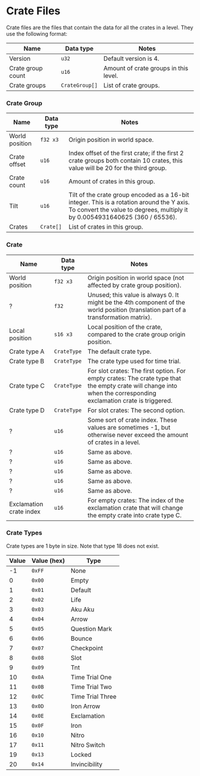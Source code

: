 ﻿# Crate Files

Crate files are the files that contain the data for all the crates in a level. They use the following format:

| Name              | Data type      | Notes                                 |
|-------------------|----------------|---------------------------------------|
| Version           | `u32`          | Default version is 4.                 |
| Crate group count | `u16`          | Amount of crate groups in this level. |
| Crate groups      | `CrateGroup[]` | List of crate groups.                 |

### Crate Group

| Name           | Data type | Notes                                                                                                                                                                     |
|----------------|-----------|---------------------------------------------------------------------------------------------------------------------------------------------------------------------------|
| World position | `f32 x3`  | Origin position in world space.                                                                                                                                           |
| Crate offset   | `u16`     | Index offset of the first crate; if the first 2 crate groups both contain 10 crates, this value will be 20 for the third group.                                           |
| Crate count    | `u16`     | Amount of crates in this group.                                                                                                                                           |
| Tilt           | `u16`     | Tilt of the crate group encoded as a 16-bit integer. This is a rotation around the Y axis. To convert the value to degrees, multiply it by 0.0054931640625 (360 / 65536). |
| Crates         | `Crate[]` | List of crates in this group.                                                                                                                                             |

### Crate

| Name                    | Data type   | Notes                                                                                                                                                            |
|-------------------------|-------------|------------------------------------------------------------------------------------------------------------------------------------------------------------------|
| World position          | `f32 x3`    | Origin position in world space (not affected by crate group position).                                                                                           |
| ?                       | `f32`       | Unused; this value is always 0. It might be the 4th component of the world position (translation part of a transformation matrix).                               |
| Local position          | `s16 x3`    | Local position of the crate, compared to the crate group origin position.                                                                                        |
| Crate type A            | `CrateType` | The default crate type.                                                                                                                                          |
| Crate type B            | `CrateType` | The crate type used for time trial.                                                                                                                              |
| Crate type C            | `CrateType` | For slot crates: The first option. For empty crates: The crate type that the empty crate will change into when the corresponding exclamation crate is triggered. |
| Crate type D            | `CrateType` | For slot crates: The second option.                                                                                                                              |
| ?                       | `u16`       | Some sort of crate index. These values are sometimes -1, but otherwise never exceed the amount of crates in a level.                                             |
| ?                       | `u16`       | Same as above.                                                                                                                                                   |
| ?                       | `u16`       | Same as above.                                                                                                                                                   |
| ?                       | `u16`       | Same as above.                                                                                                                                                   |
| ?                       | `u16`       | Same as above.                                                                                                                                                   |
| ?                       | `u16`       | Same as above.                                                                                                                                                   |
| Exclamation crate index | `u16`       | For empty crates: The index of the exclamation crate that will change the empty crate into crate type C.                                                         |

### Crate Types

Crate types are 1 byte in size. Note that type 18 does not exist.

| Value | Value (hex) | Type             |
|-------|-------------|------------------|
| -1    | `0xFF`      | None             |
| 0     | `0x00`      | Empty            |
| 1     | `0x01`      | Default          |
| 2     | `0x02`      | Life             |
| 3     | `0x03`      | Aku Aku          |
| 4     | `0x04`      | Arrow            |
| 5     | `0x05`      | Question Mark    |
| 6     | `0x06`      | Bounce           |
| 7     | `0x07`      | Checkpoint       |
| 8     | `0x08`      | Slot             |
| 9     | `0x09`      | Tnt              |
| 10    | `0x0A`      | Time Trial One   |
| 11    | `0x0B`      | Time Trial Two   |
| 12    | `0x0C`      | Time Trial Three |
| 13    | `0x0D`      | Iron Arrow       |
| 14    | `0x0E`      | Exclamation      |
| 15    | `0x0F`      | Iron             |
| 16    | `0x10`      | Nitro            |
| 17    | `0x11`      | Nitro Switch     |
| 19    | `0x13`      | Locked           |
| 20    | `0x14`      | Invincibility    |
